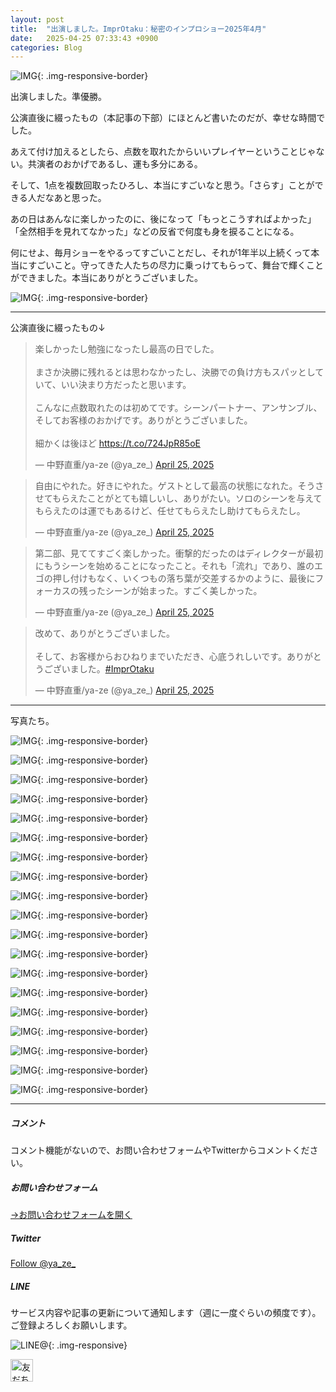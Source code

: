 ```yaml
---
layout: post
title:  "出演しました。ImprOtaku：秘密のインプロショー2025年4月"
date:   2025-04-25 07:33:43 +0900
categories: Blog
---
```



![IMG]({{site.baseurl}}/img/2025/20250425_Shugo.jpg){: .img-responsive-border}

出演しました。準優勝。

公演直後に綴ったもの（本記事の下部）にほとんど書いたのだが、幸せな時間でした。

あえて付け加えるとしたら、点数を取れたからいいプレイヤーということじゃない。共演者のおかげであるし、運も多分にある。

そして、1点を複数回取ったひろし、本当にすごいなと思う。「さらす」ことができる人だなあと思った。

あの日はあんなに楽しかったのに、後になって「もっとこうすればよかった」「全然相手を見れてなかった」などの反省で何度も身を捩ることになる。

何にせよ、毎月ショーをやるってすごいことだし、それが1年半以上続くって本当にすごいこと。守ってきた人たちの尽力に乗っけてもらって、舞台で輝くことができました。本当にありがとうございました。

![IMG]({{site.baseurl}}/img/2025/20250425_Konnahi.jpg){: .img-responsive-border}

---

公演直後に綴ったもの↓

<blockquote class="twitter-tweet"><p lang="ja" dir="ltr">楽しかったし勉強になったし最高の日でした。<br><br>まさか決勝に残れるとは思わなかったし、決勝での負け方もスパッとしていて、いい決まり方だったと思います。<br><br>こんなに点数取れたのは初めてです。シーンパートナー、アンサンブル、そしてお客様のおかげです。ありがとうございました。<br><br>細かくは後ほど <a href="https://t.co/724JpR85oE">https://t.co/724JpR85oE</a></p>&mdash; 中野直重/ya-ze (@ya_ze_) <a href="https://twitter.com/ya_ze_/status/1915762283143414213?ref_src=twsrc%5Etfw">April 25, 2025</a></blockquote> <script async src="https://platform.twitter.com/widgets.js" charset="utf-8"></script>




<blockquote class="twitter-tweet"><p lang="ja" dir="ltr">自由にやれた。好きにやれた。ゲストとして最高の状態になれた。そうさせてもらえたことがとても嬉しいし、ありがたい。ソロのシーンを与えてもらえたのは運でもあるけど、任せてもらえたし助けてもらえたし。</p>&mdash; 中野直重/ya-ze (@ya_ze_) <a href="https://twitter.com/ya_ze_/status/1915764082164273444?ref_src=twsrc%5Etfw">April 25, 2025</a></blockquote> <script async src="https://platform.twitter.com/widgets.js" charset="utf-8"></script>




<blockquote class="twitter-tweet"><p lang="ja" dir="ltr">第二部、見ててすごく楽しかった。衝撃的だったのはディレクターが最初にもうシーンを始めることになったこと。それも「流れ」であり、誰のエゴの押し付けもなく、いくつもの落ち葉が交差するかのように、最後にフォーカスの残ったシーンが始まった。すごく美しかった。</p>&mdash; 中野直重/ya-ze (@ya_ze_) <a href="https://twitter.com/ya_ze_/status/1915765273950556668?ref_src=twsrc%5Etfw">April 25, 2025</a></blockquote> <script async src="https://platform.twitter.com/widgets.js" charset="utf-8"></script>




<blockquote class="twitter-tweet"><p lang="ja" dir="ltr">改めて、ありがとうございました。<br><br>そして、お客様からおひねりまでいただき、心底うれしいです。ありがとうございました。<a href="https://twitter.com/hashtag/ImprOtaku?src=hash&amp;ref_src=twsrc%5Etfw">#ImprOtaku</a></p>&mdash; 中野直重/ya-ze (@ya_ze_) <a href="https://twitter.com/ya_ze_/status/1915765959094374849?ref_src=twsrc%5Etfw">April 25, 2025</a></blockquote> <script async src="https://platform.twitter.com/widgets.js" charset="utf-8"></script>




---
写真たち。

![IMG]({{site.baseurl}}/img/2025/20250425_01.jpg){: .img-responsive-border}

![IMG]({{site.baseurl}}/img/2025/20250425_02.jpg){: .img-responsive-border}

![IMG]({{site.baseurl}}/img/2025/20250425_03.jpg){: .img-responsive-border}

![IMG]({{site.baseurl}}/img/2025/20250425_04.jpg){: .img-responsive-border}

![IMG]({{site.baseurl}}/img/2025/20250425_05.jpg){: .img-responsive-border}

![IMG]({{site.baseurl}}/img/2025/20250425_06.jpg){: .img-responsive-border}

![IMG]({{site.baseurl}}/img/2025/20250425_07.jpg){: .img-responsive-border}

![IMG]({{site.baseurl}}/img/2025/20250425_08.jpg){: .img-responsive-border}

![IMG]({{site.baseurl}}/img/2025/20250425_09.jpg){: .img-responsive-border}

![IMG]({{site.baseurl}}/img/2025/20250425_10.jpg){: .img-responsive-border}

![IMG]({{site.baseurl}}/img/2025/20250425_11.jpg){: .img-responsive-border}

![IMG]({{site.baseurl}}/img/2025/20250425_12.jpg){: .img-responsive-border}

![IMG]({{site.baseurl}}/img/2025/20250425_13.jpg){: .img-responsive-border}

![IMG]({{site.baseurl}}/img/2025/20250425_14.jpg){: .img-responsive-border}

![IMG]({{site.baseurl}}/img/2025/20250425_15.jpg){: .img-responsive-border}

![IMG]({{site.baseurl}}/img/2025/20250425_16.jpg){: .img-responsive-border}

![IMG]({{site.baseurl}}/img/2025/20250425_17.jpg){: .img-responsive-border}

![IMG]({{site.baseurl}}/img/2025/20250425_18.jpg){: .img-responsive-border}

![IMG]({{site.baseurl}}/img/2025/20250425_19.jpg){: .img-responsive-border}


---
##### コメント
コメント機能がないので、お問い合わせフォームやTwitterからコメントください。

##### お問い合わせフォーム
[→お問い合わせフォームを開く]({{site.baseurl}}/docs/contact/)

##### Twitter

<a href="https://twitter.com/ya_ze_?ref_src=twsrc%5Etfw" class="twitter-follow-button" data-show-count="false">Follow @ya_ze_</a><script async src="https://platform.twitter.com/widgets.js" charset="utf-8"></script>


##### LINE

サービス内容や記事の更新について通知します（週に一度ぐらいの頻度です）。
ご登録よろしくお願いします。

![LINE@]({{site.baseurl}}/img/lineat.png){: .img-responsive}

<a href="https://line.me/R/ti/p/%40tqt3140x"><img height="36" border="0" alt="友だち追加" src="https://scdn.line-apps.com/n/line_add_friends/btn/ja.png"></a>

